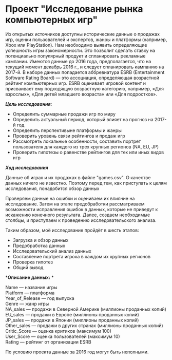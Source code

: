 # Проект  "Исследование рынка компьютерных игр"

Из открытых источников доступны исторические данные о продажах игр, оценки пользователей и экспертов, жанры и платформы (например, Xbox или PlayStation). Нам необходимо выявить определяющие успешность игры закономерности. Это позволит сделать ставку на потенциально популярный продукт и спланировать рекламные кампании.
Имеются данные до 2016 года, предполагается, что на текущий момент декабрь 2016 г., и следует спланировать кампанию на 2017-й. 
В наборе данных попадается аббревиатура ESRB (Entertainment Software Rating Board) — это ассоциация, определяющая возрастной рейтинг компьютерных игр. ESRB оценивает игровой контент и присваивает ему подходящую возрастную категорию, например, «Для взрослых», «Для детей младшего возраста» или «Для подростков».

***Цель исследования:***

- Определить суммарные продажи игр по миру
- Определить актуальный период, который влияет на прогноз на 2017-й год
- Определить перспективыне платформы и жанры
- Проверить уровень связи рейтингов и продаж игр
- Рассмотреть локальные особенности, составить портрет пользователя для каждого из трех крупных регионов (NA, EU, JP)
- Проверить гипотезы о равенстве рейтингов для тех или иных видов игр

***Ход исследования***

Данные об играх и их продажах в файле "games.csv". О качестве данных ничего не известно. Поэтому перед тем, как приступать к целям исследования, понадобится обзор данных

Проверяем данные на ошибки и оцениваем их влияние на исследование. Затем на этапе предобработки рассматриваем возможности исправления ошибок в данных, которые не приведут к искажению конечного результата. Далее, создаем необходимые столбцы, и приступаем к проведению исследовательского анализа.

Таким образом, моё исследование пройдёт в шесть этапов:

* Загрузка и обзор данных
* Предобработка данных
* Исследовательский анализ данных
* Составление портрета игрока в каждом их крупных регионов
* Проверка гипотез
* Общий вывод

***Описание данных:**  *

Name — название игры  
Platform — платформа  
Year_of_Release — год выпуска  
Genre — жанр игры  
NA_sales — продажи в Северной Америке (миллионы проданных копий)  
EU_sales — продажи в Европе (миллионы проданных копий)  
JP_sales — продажи в Японии (миллионы проданных копий)  
Other_sales — продажи в других странах (миллионы проданных копий)  
Critic_Score — оценка критиков (максимум 100)  
User_Score — оценка пользователей (максимум 10)  
Rating — рейтинг от организации ESRB  

По условию проекта данные за 2016 год могут быть неполными.